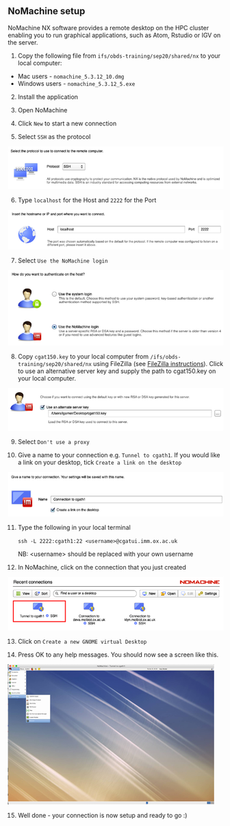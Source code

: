 ## NoMachine setup
NoMachine NX software provides a remote desktop on the HPC cluster enabling you to run graphical applications, such as Atom, Rstudio or IGV on the server. 

1. Copy the following file from `ifs/obds-training/sep20/shared/nx` to your local
computer:
* Mac users - `nomachine_5.3.12_10.dmg`
* Windows users - `nomachine_5.3.12_5.exe`

2. Install the application

3. Open NoMachine

4. Click `New` to start a new connection

5. Select `SSH` as the protocol

![SSH protocol](img/nomachine_ssh.png)

6. Type `localhost` for the Host and `2222` for the Port

![Host](img/nomachine_localhost.png)

7. Select `Use the NoMachine login`

![Login](img/nomachine_login.png)

8. Copy `cgat150.key` to your local computer from `/ifs/obds-training/sep20/shared/nx` using FileZilla (see [FileZilla instructions](filezilla_instructions.pdf)). Click to use an alternative server key and supply the path to cgat150.key on your local computer.

![Key](img/nomachine_cgat150.png)

9. Select `Don't use a proxy`

10. Give a name to your connection e.g. `Tunnel to cgath1`. If you would like a link on your desktop, tick `Create a link on the desktop`

![Name](img/nomachine_connectionname.png)

11. Type the following in your local terminal

    `ssh -L 2222:cgath1:22 <username>@cgatui.imm.ox.ac.uk`

    NB: \<username> should be replaced with your own username

12. In NoMachine, click on the connection that you just created

![Connection](img/nomachine_connectionicon.png)

13. Click on `Create a new GNOME virtual Desktop`

14. Press OK to any help messages. You should now see a screen like this.

![NoMachine Desktop](img/nomachine_desktop.png)

15. Well done - your connection is now setup and ready to go :)
